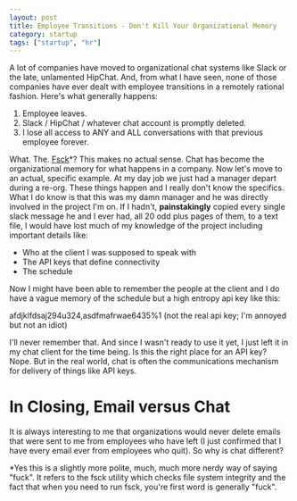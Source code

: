 ```yaml
---
layout: post
title: Employee Transitions - Don't Kill Your Organizational Memory
category: startup
tags: ["startup", "hr"]
---
```

A lot of companies have moved to organizational chat systems like Slack or the late, unlamented HipChat.  And, from what I have seen, none of those companies have ever dealt with employee transitions in a remotely rational fashion.  Here's what generally happens:

1.  Employee leaves.
2.  Slack / HipChat / whatever chat account is promptly deleted.
3.  I lose all access to ANY and ALL conversations with that previous employee forever.

What.  The.  [Fsck](https://en.wikipedia.org/wiki/Fsck)*?  This makes no actual sense.  Chat has become the organizational memory for what happens in a company.  Now let's move to an actual, specific example.  At my day job we just had a manager depart during a re-org.  These things happen and I really don't know the specifics.  What I do know is that this was my damn manager and he was directly involved in the project I'm on.  If I hadn't, **painstakingly** copied every single slack message he and I ever had, all 20 odd plus pages of them, to a text file, I would have lost much of my knowledge of the project including important details like:

* Who at the client I was supposed to speak with
* The API keys that define connectivity
* The schedule

Now I might have been able to remember the people at the client and I do have a vague memory of the schedule but a high entropy api key like this:

afdjklfdsaj294u324,asdfmafrwae6435%1 (not the real api key; I'm annoyed but not an idiot)

I'll never remember that.  And since I wasn't ready to use it yet, I just left it in my chat client for the time being.  Is this the right place for an API key?   Nope.  But in the real world, chat is often the communications mechanism for delivery of things like API keys.

# In Closing, Email versus Chat

It is always interesting to me that organizations would never delete emails that were sent to me from employees who have left (I just confirmed that I have every email ever from employees who quit).  So why is chat different?

*Yes this is a slightly more polite, much, much more nerdy way of saying "fuck".  It refers to the fsck utility which checks file system integrity and the fact that when you need to run fsck, you're first word is generally "fuck".
